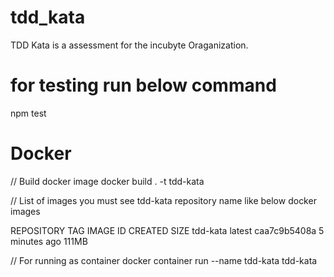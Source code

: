 # tdd_kata
TDD Kata is a assessment for the incubyte Oraganization.

# for testing run below command
npm test

# Docker
// Build docker image
docker build . -t tdd-kata

// List of images you must see tdd-kata repository name like below
docker images

REPOSITORY   TAG         IMAGE ID       CREATED         SIZE
tdd-kata     latest      caa7c9b5408a   5 minutes ago   111MB

// For running as container
docker container run --name tdd-kata tdd-kata
